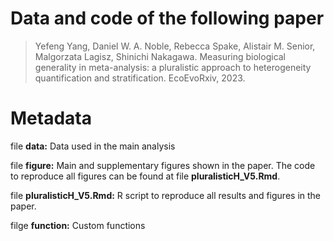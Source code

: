 # Data and code of the following paper

> Yefeng Yang, Daniel W. A. Noble, Rebecca Spake, Alistair M. Senior, Malgorzata Lagisz, Shinichi Nakagawa. Measuring biological generality in meta-analysis: a pluralistic approach to heterogeneity quantification and stratification. EcoEvoRxiv, 2023.

# Metadata
file **data:** Data used in the main analysis

file **figure:** Main and supplementary figures shown in the paper. The code to reproduce all figures can be found at file **pluralisticH_V5.Rmd**.

file **pluralisticH_V5.Rmd:** R script to reproduce all results and figures in the paper.

filge **function:** Custom functions

